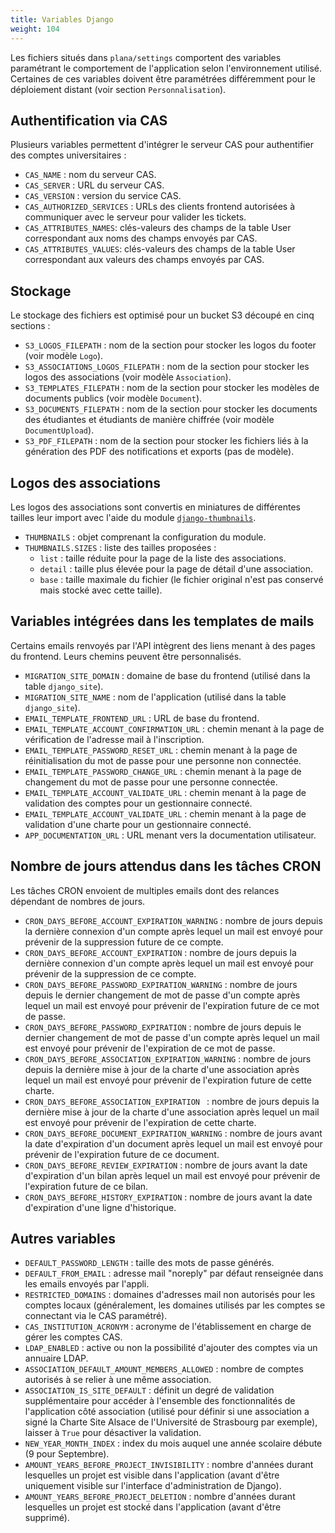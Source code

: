 ```yaml
---
title: Variables Django
weight: 104
---
```


Les fichiers situés dans `plana/settings` comportent des variables paramétrant le comportement de l'application selon l'environnement utilisé.  
Certaines de ces variables doivent être paramétrées différemment pour le déploiement distant (voir section `Personnalisation`).

## Authentification via CAS

Plusieurs variables permettent d'intégrer le serveur CAS pour authentifier des comptes universitaires :
- `CAS_NAME` : nom du serveur CAS.
- `CAS_SERVER` : URL du serveur CAS.
- `CAS_VERSION` : version du service CAS.
- `CAS_AUTHORIZED_SERVICES` : URLs des clients frontend autorisées à communiquer avec le serveur pour valider les tickets.
- `CAS_ATTRIBUTES_NAMES`: clés-valeurs des champs de la table User correspondant aux noms des champs envoyés par CAS.
- `CAS_ATTRIBUTES_VALUES`: clés-valeurs des champs de la table User correspondant aux valeurs des champs envoyés par CAS.

## Stockage

Le stockage des fichiers est optimisé pour un bucket S3 découpé en cinq sections :
- `S3_LOGOS_FILEPATH` : nom de la section pour stocker les logos du footer (voir modèle `Logo`).
- `S3_ASSOCIATIONS_LOGOS_FILEPATH` : nom de la section pour stocker les logos des associations (voir modèle `Association`).
- `S3_TEMPLATES_FILEPATH` : nom de la section pour stocker les modèles de documents publics (voir modèle `Document`).
- `S3_DOCUMENTS_FILEPATH` : nom de la section pour stocker les documents des étudiantes et étudiants de manière chiffrée (voir modèle `DocumentUpload`).
- `S3_PDF_FILEPATH` : nom de la section pour stocker les fichiers liés à la génération des PDF des notifications et exports (pas de modèle).

## Logos des associations

Les logos des associations sont convertis en miniatures de différentes tailles leur import avec l'aide du module [`django-thumbnails`](https://github.com/ui/django-thumbnails).
- `THUMBNAILS` : objet comprenant la configuration du module.
- `THUMBNAILS.SIZES` : liste des tailles proposées :
  - `list` : taille réduite pour la page de la liste des associations.
  - `detail` : taille plus élevée pour la page de détail d'une association.
  - `base` : taille maximale du fichier (le fichier original n'est pas conservé mais stocké avec cette taille).

## Variables intégrées dans les templates de mails

Certains emails renvoyés par l'API intègrent des liens menant à des pages du frontend. Leurs chemins peuvent être personnalisés.
- `MIGRATION_SITE_DOMAIN` : domaine de base du frontend (utilisé dans la table `django_site`).
- `MIGRATION_SITE_NAME` : nom de l'application (utilisé dans la table `django_site`).
- `EMAIL_TEMPLATE_FRONTEND_URL` : URL de base du frontend.
- `EMAIL_TEMPLATE_ACCOUNT_CONFIRMATION_URL` : chemin menant à la page de vérification de l'adresse mail à l'inscription.
- `EMAIL_TEMPLATE_PASSWORD_RESET_URL` : chemin menant à la page de réinitialisation du mot de passe pour une personne non connectée.
- `EMAIL_TEMPLATE_PASSWORD_CHANGE_URL` : chemin menant à la page de changement du mot de passe pour une personne connectée.
- `EMAIL_TEMPLATE_ACCOUNT_VALIDATE_URL` : chemin menant à la page de validation des comptes pour un gestionnaire connecté.
- `EMAIL_TEMPLATE_ACCOUNT_VALIDATE_URL` : chemin menant à la page de validation d'une charte pour un gestionnaire connecté.
- `APP_DOCUMENTATION_URL` : URL menant vers la documentation utilisateur.

## Nombre de jours attendus dans les tâches CRON

Les tâches CRON envoient de multiples emails dont des relances dépendant de nombres de jours.
- `CRON_DAYS_BEFORE_ACCOUNT_EXPIRATION_WARNING` : nombre de jours depuis la dernière connexion d'un compte après lequel un mail est envoyé pour prévenir de la suppression future de ce compte.
- `CRON_DAYS_BEFORE_ACCOUNT_EXPIRATION` : nombre de jours depuis la dernière connexion d'un compte après lequel un mail est envoyé pour prévenir de la suppression de ce compte.
- `CRON_DAYS_BEFORE_PASSWORD_EXPIRATION_WARNING` : nombre de jours depuis le dernier changement de mot de passe d'un compte après lequel un mail est envoyé pour prévenir de l'expiration future de ce mot de passe.
- `CRON_DAYS_BEFORE_PASSWORD_EXPIRATION` : nombre de jours depuis le dernier changement de mot de passe d'un compte après lequel un mail est envoyé pour prévenir de l'expiration de ce mot de passe.
- `CRON_DAYS_BEFORE_ASSOCIATION_EXPIRATION_WARNING` : nombre de jours depuis la dernière mise à jour de la charte d'une association après lequel un mail est envoyé pour prévenir de l'expiration future de cette charte.
- `CRON_DAYS_BEFORE_ASSOCIATION_EXPIRATION ` : nombre de jours depuis la dernière mise à jour de la charte d'une association après lequel un mail est envoyé pour prévenir de l'expiration de cette charte.
- `CRON_DAYS_BEFORE_DOCUMENT_EXPIRATION_WARNING` : nombre de jours avant la date d'expiration d'un document après lequel un mail est envoyé pour prévenir de l'expiration future de ce document.
- `CRON_DAYS_BEFORE_REVIEW_EXPIRATION` : nombre de jours avant la date d'expiration d'un bilan après lequel un mail est envoyé pour prévenir de l'expiration future de ce bilan.
- `CRON_DAYS_BEFORE_HISTORY_EXPIRATION` : nombre de jours avant la date d'expiration d'une ligne d'historique.

## Autres variables

- `DEFAULT_PASSWORD_LENGTH` : taille des mots de passe générés.
- `DEFAULT_FROM_EMAIL` : adresse mail "noreply" par défaut renseignée dans les emails envoyés par l'appli.
- `RESTRICTED_DOMAINS` : domaines d'adresses mail non autorisés pour les comptes locaux (généralement, les domaines utilisés par les comptes se connectant via le CAS paramétré).
- `CAS_INSTITUTION_ACRONYM` : acronyme de l'établissement en charge de gérer les comptes CAS.
- `LDAP_ENABLED` : active ou non la possibilité d'ajouter des comptes via un annuaire LDAP.
- `ASSOCIATION_DEFAULT_AMOUNT_MEMBERS_ALLOWED` : nombre de comptes autorisés à se relier à une même association.
- `ASSOCIATION_IS_SITE_DEFAULT` : définit un degré de validation supplémentaire pour accéder à l'ensemble des fonctionnalités de l'application côté association (utilisé pour définir si une association a signé la Charte Site Alsace de l'Université de Strasbourg par exemple), laisser à `True` pour désactiver la validation.
- `NEW_YEAR_MONTH_INDEX` : index du mois auquel une année scolaire débute (9 pour Septembre).
- `AMOUNT_YEARS_BEFORE_PROJECT_INVISIBILITY` : nombre d'années durant lesquelles un projet est visible dans l'application (avant d'être uniquement visible sur l'interface d'administration de Django).
- `AMOUNT_YEARS_BEFORE_PROJECT_DELETION` : nombre d'années durant lesquelles un projet est stocké dans l'application (avant d'être supprimé).
